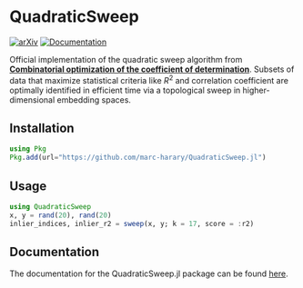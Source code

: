 # QuadraticSweep

[![arXiv](https://img.shields.io/badge/arXiv-2410.09316-b31b1b.svg)](https://arxiv.org/abs/2410.09316)
[![Documentation](https://img.shields.io/badge/docs-stable-blue.svg)](https://marc-harary.github.io/QuadraticSweep.jl/)

Official implementation of the quadratic sweep algorithm from [**Combinatorial optimization of the coefficient of determination**](https://arxiv.org/abs/2410.09316). Subsets of data that maximize statistical criteria like $R^2$ and correlation coefficient are optimally identified in efficient time via a topological sweep in higher-dimensional embedding spaces.

## Installation
```julia
using Pkg
Pkg.add(url="https://github.com/marc-harary/QuadraticSweep.jl")
```

## Usage
```julia
using QuadraticSweep
x, y = rand(20), rand(20)
inlier_indices, inlier_r2 = sweep(x, y; k = 17, score = :r2)
```

## Documentation
The documentation for the QuadraticSweep.jl package can be found [here](https://marc-harary.github.io/QuadraticSweep.jl/).
